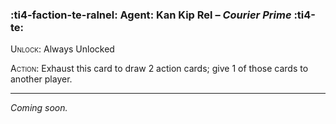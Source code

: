 ### :ti4-faction-te-ralnel: **Agent**: Kan Kip Rel – _Courier Prime_ :ti4-te:

<span style="font-variant:small-caps;">Unlock</span>: Always Unlocked

<span style="font-variant:small-caps;">Action</span>: Exhaust this card to draw 2 action cards; give 1 of those cards to another player.

---

_Coming soon._